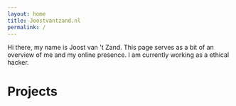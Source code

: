 ```yaml
---
layout: home
title: Joostvantzand.nl
permalink: /
---
```


Hi there, my name is Joost van 't Zand. This page serves as a bit of an overview of me and my online presence.
I am currently working as a ethical hacker.

# Projects
